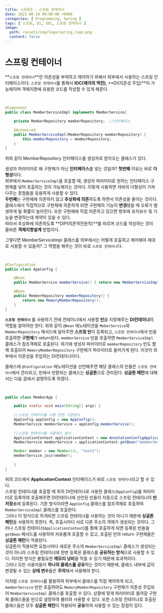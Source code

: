 ```yaml
---
title: 스프링3 - 스프링 컨테이너
date: 2021-06-19 00:00:00 +0900
categories: [ Programming, Spring ]
tags: [ 스프링, DI, IOC, 스프링 컨테이너 ]
image:
  path: /assets/img/logo/spring_logo.png
  content: false
---
```


# 스프링 컨테이너

**`스프링 컨테이너`**란 의존성을 부여하고 제어하기 위해서 외부에서 사용하는 스프링 인터페이스이다.
`스프링 컨테이너`를 통해서 **IOC(제어의 역전)**, **DI(의존성 주입)**이 가능해지며 객체지향에 유용한 코드를 작성할 수 있게 해준다.

&nbsp;

``` java
@Component
public class MemberServiceImpl implements MemberService{

    private MemberRepository memberRepository;	//인터페이스
    
    @Autowired
    public MemberServiceImpl(MemberRepository memberRepository) {
        this.memberRepository = memberRepository;
    }
}
```

위와 같이 MemberRepository 인터페이스를 생성자로 받아오는 클래스가 있다.

생성자 파라미터로 왜 구현체가 아닌 **인터페이스**를 넣는 것일까? **첫번째** 이유는 바로 **다형성**이다.  
외부에서 `MemberServiceImpl`을 호출할 때, 생성자 파라미터로 원하는 인터페이스 구현체를 넣어 호출하는 것이 가능해지는 것이다.
이렇게 사용하면 자바의 다형성이 가져다주는 장점들을 유용하게 사용할 수 있다.  
**두번째**는 구현체에 의존하지 않고 **추상화에 의존**하도록 하면서 의존성을 줄이는 것이다. 클래스에서 직접적으로 구현체에 의존하게 되면
구현체의 기능이 **변경**됐을 때 오류가 발생하게 될 확률이 높아진다.
또한 구현체에 직접 의존하고 있으면 향후에 유지보수 및 기능을 변경하는데 제약이 있을 수 있다.  
따라서 추상화에 의존하도록 **DIP(의존역전원칙)**를 따르며 코드를 작성하는 것이 올바른 **객체지향설계** 방법이다.

그렇다면 MemberServiceImpl 클래스를 외부에서는 어떻게 호출하고 제어해야 제대로 사용할 수 있을까? 그 역할을 해주는 것이 바로 `스프링 컨테이너`다.

&nbsp;

``` java
@Configuration
public class AppConfig {

    @Bean
    public MemberService memberService() { return new MemberServiceImpl(memberRepository()); }

    @Bean
    public MemberRepository memberRepository() {
        return new MemoryMemberRepository();
    }
}
```

**`스프링 컨테이너`** 를 사용하기 전에 컨테이너에서 사용할 **빈**을 지정해주는 **DI컨테이너**의 역할을 알아야만 한다.
위와 같이 `@Bean` 애노테이션을 `MeberService`와 `MemberRepository` 메서드에 달아주면 **스프링 빈**이 등록되고, `스프링 컨테이너`에서 빈을 호출하면 **구현체**가
return된다. `memberService` 빈을 호출하면 `MemberServiceImpl` 클래스가 참조객체로 호출된다.
여기에 생성자 파라미터로 `memberRepository` 빈도 함께 호출되어 `MemoryMemberRepository` 구현체가 파라미터로 들어가게 된다.
이것이 외부에서 의존성을 주입하는 DI컨테이너이다.

클래스에 `@Configuration` 애노테이션을 선언해주면 해당 클래스의 빈들은 `스프링 컨테이너`에서 관리되고, 빈에서 반환되는 클래스는 **싱글톤**으로 관리된다.
**싱글톤 패턴**에 대해서는 다음 글에서 설명하도록 하겠다.

&nbsp;

``` java
public class MemberApp {

    public static void main(String[] args) {
    
    //스프링 컨테이너를 사용 안한 기존방식
    AppConfig appConfig = new AppConfig();
    MemberService memberService = appConfig.memberService();
    
    //스프링 컨테이너를 사용하는 방식
    ApplicationContext applicationContext = new AnnotationConfigApplicationContext(AppConfig.class);
    MemberService memberService = applicationContext.getBean("memberService", MemberService.class);

    Member member = new Member(1L, "test1");
    memberService.join(member);
    
    }
}
```

위의 코드에서 **ApplicationContext** 인터페이스가 바로 `스프링 컨테이너`라고 할 수 있다.  
스프링 컨테이너를 호출할 때 위의 DI컨테이너로 사용한 클래스(`AppConfig`)를 파라미터로 등록하여 호출해주면 DI컨테이너에 선언된 빈들이 자동으로 스프링 컨테이너의 **빈 저장소**에 등록된다.
기존 방식이라면 `AppConfig` 클래스를 참조객체로 호출하여 `MemberServiceImpl` 클래스를 호출한다.  
그러나 이 방식으로 하게되면 스프링 컨테이너를 사용하는 것이 아니기 때문에 **싱글톤 패턴**을 사용하지 못한다.
즉, 호출시마다 서로 다른 주소의 객체가 생성되는 것이다. 그러나 스프링 컨테이너(`ApplicationContext`)를 통해 호출하게 되면 등록된 빈들을 `getBean` 메서드를 사용하여 자유롭게 호출할 수
있고, 호출된 빈의 return 구현체들은 **싱글톤 패턴**이 적용된다.  
싱글톤이 적용되면 요청시마다 새로운 주소의 `MemberServiceImpl` 클래스가 생성되는 것이 아니라 스프링 컨테이너에 한번 등록된 클래스를 **공유하는 방식**으로 사용할 수 있다.
이러한 방식은 불필요한 **메모리 낭비**를 막을 수 있기 때문에 효과적이다.  
그러나 모든 사용자들이 **하나의 클래스를 공유**하는 것이기 때문에, 클래스 내부에 값이 변경될 수 있는 **상태 변수**들은 **주의**해서 사용해야 한다.

이처럼 `스프링 컨테이너`를 활용하여 외부에서 클래스를 직접 제어하게 되고, `memberService` 빈만 호출하여도 `MemoryMemberRepository` 구현체가 의존성 주입되어
`MemberServiceImpl` 클래스를 호출할 수 있다. 상황에 맞게 파라미터로 들어갈 구현체 클래스들을 빈으로 설정하여 불러와 사용할 수 있다.
또한 스프링 컨테이너로 호출된 클래스들은 모두 **싱글톤 패턴**이 적용되어 **공유**하여 사용할 수 있는 장점이 있다.
